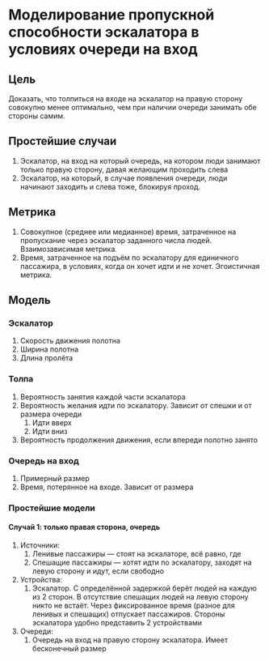 

# Моделирование пропускной способности эскалатора в условиях очереди на вход #
## Цель ##
Доказать, что толпиться на входе на эскалатор на правую сторону совокупно менее оптимально, чем при наличии очереди занимать обе стороны самим.

## Простейшие случаи ##
1. Эскалатор, на вход на который очередь, на котором люди занимают только правую сторону, давая желающим проходить слева
1. Эскалатор, на который, в случае появления очереди, люди начинают заходить и слева тоже, блокируя проход.

## Метрика ##
1. Совокупное (среднее или медианное) время, затраченное на пропускание через эскалатор заданного числа людей. Взаимозависимая метрика.
1. Время, затраченное на подъём по эскалатору для единичного пассажира, в условиях, когда он хочет идти и не хочет. Эгоистичная метрика.

## Модель ##
### Эскалатор ###
1. Скорость движения полотна
1. Ширина полотна
1. Длина пролёта

### Толпа ###
1. Вероятность занятия каждой части эскалатора
1. Вероятность желания идти по эскалатору. Зависит от спешки и от размера очереди
	1. Идти вверх
	1. Идти вниз
1. Вероятность продолжения движения, если впереди полотно занято

### Очередь на вход ###
1. Примерный размер
1. Время, потерянное на входе. Зависит от размера

### Простейшие модели ###
#### Случай 1: только правая сторона, очередь ####
1. Источники:
	1. Ленивые пассажиры — стоят на эскалаторе, всё равно, где
	1. Спешащие пассажиры — хотят идти по эскалатору, заходят на левую сторону и идут, если свободно
1. Устройства:
	1. Эскалатор. С определённой задержкой берёт людей на каждую из 2 сторон. В отсутствие спешащих людей на левую сторону никто не встаёт. Через фиксированное время (разное для ленивых и спешащих) отпускает пассажиров. Стороны эскалатора удобно представить 2 устройствами
1. Очереди:
	1. Очередь на вход на правую сторону эскалатора. Имеет бесконечный размер
